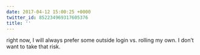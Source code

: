 ```yaml
---
date: 2017-04-12 15:00:25 +0000
twitter_id: 852234969317605376
title: ''
---
```


<!-- Tweet at https://twitter.com/statuses/852233679346614272 is either deleted or protected. -->

right now, I will always prefer some outside login vs. rolling my own. I don’t want to take that risk.
